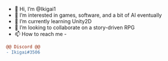 - 👋 Hi, I’m @Ikigai1
- 👀 I’m interested in games, software, and a bit of AI eventually
- 🌱 I’m currently learning Unity2D
- 💞️ I’m looking to collaborate on a story-driven RPG
- 📫 How to reach me - 
```diff
@@ Discord @@
- Ikigai#3506
```
